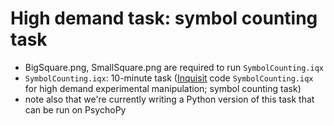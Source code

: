 # High demand task: symbol counting task

* BigSquare.png, SmallSquare.png are required to run `SymbolCounting.iqx`
*  `SymbolCounting.iqx`: 10-minute task ([Inquisit](https://www.millisecond.com/) code `SymbolCounting.iqx` for high demand experimental manipulation; symbol counting task)
* note also that we're currently writing a Python version of this task that can be run on PsychoPy


